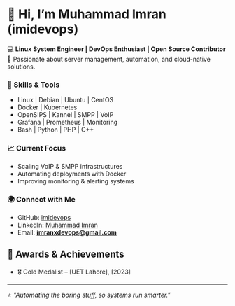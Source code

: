 # 👋 Hi, I’m Muhammad Imran (imidevops)

💻 **Linux System Engineer | DevOps Enthusiast | Open Source Contributor**  
🚀 Passionate about server management, automation, and cloud-native solutions.  

### 🔧 Skills & Tools
- Linux | Debian | Ubuntu | CentOS  
- Docker | Kubernetes   
- OpenSIPS | Kannel | SMPP | VoIP  
- Grafana | Prometheus | Monitoring  
- Bash | Python | PHP | C++  

### 📈 Current Focus
- Scaling VoIP & SMPP infrastructures  
- Automating deployments with Docker   
- Improving monitoring & alerting systems  

### 🌍 Connect with Me
- GitHub: [imidevops](https://github.com/imidevops)  
- LinkedIn: [Muhammad Imran](https://www.linkedin.com/in/muhammad-imran-ashraf-system-engineer)  
- Email: **imranxdevops@gmail.com**
  
## 🏅 Awards & Achievements
- 🎖 Gold Medalist – [UET Lahore], [2023]
---

⭐️ *"Automating the boring stuff, so systems run smarter."*
